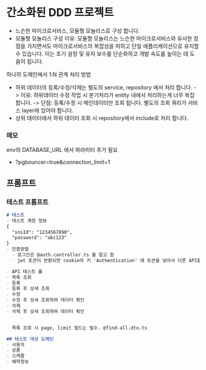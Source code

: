 # 간소화된 DDD 프로젝트
- 느슨한 마이크로서비스, 모듈형 모놀리스로 구성 합니다.
- 모듈형 모놀리스 구성 이유: 모듈형 모놀리스는 느슨한 마이크로서비스와 유사한 장점을 가지면서도 마이크로서비스의 복잡성을 피하고 단일 애플리케이션으로 유지할 수 있습니다. 이는 초기 설정 및 유지 보수를 단순화하고 개발 속도를 높이는 데 도움이 됩니다.


하나의 도메인에서 1:N 관계 처리 방법
- 하위 데이터의 등록/수정/삭제는 별도의 service, repository 에서 처리 합니다.
  -> 이유: 하위데이터 수정 작업 시 분기처리가 entity 내에서 처리하는게 너무 복잡 합니다.
  -> 단점: 등록/수정 시 메인데이터만 조회 됩니다. 별도의 조회 쿼리가 서비스 layer에 있어야 합니다.
- 상위 데이터에서 하위 데이터 조회 시 repository에서 include로 처리 합니다.


### 메모
env의 DATABASE_URL 에서 파라미터 추가 필요
- ?pgbouncer=true&connection_limit=1


## 프롬프트

### 테스트 프롬프트
```markdown
# 테스트
- 테스트 계정 정보
{
  "snsId": "1234567890",
  "password": "abc123"
}
- 인증방법
  - 로그인은 @auth.controller.ts 를 참고 함
  - jwt 토큰이 반환되면 cookie의 키 'Authentication' 에 토큰을 넣어서 다른 API를 테스트 진행

- API 테스트 룰
- 목록 조회
- 등록
- 등록 후 상세 조회
- 수정
- 수정 후 상세 조회하여 데이터 확인
- 삭제
- 삭제 후 상세 조회하여 데이터 확인


- 목록 조회 시 page, limit 필드는 필수. @find-all.dto.ts

## 테스트 대상 도메인
- 사용자
- 상품
- 스케줄
- 예약정보


```